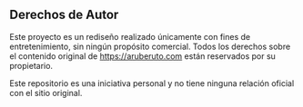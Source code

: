 ## Derechos de Autor

Este proyecto es un rediseño realizado únicamente con fines de entretenimiento, sin ningún propósito comercial.
Todos los derechos sobre el contenido original de https://aruberuto.com están reservados por su propietario.

Este repositorio es una iniciativa personal y no tiene ninguna relación oficial con el sitio original.
